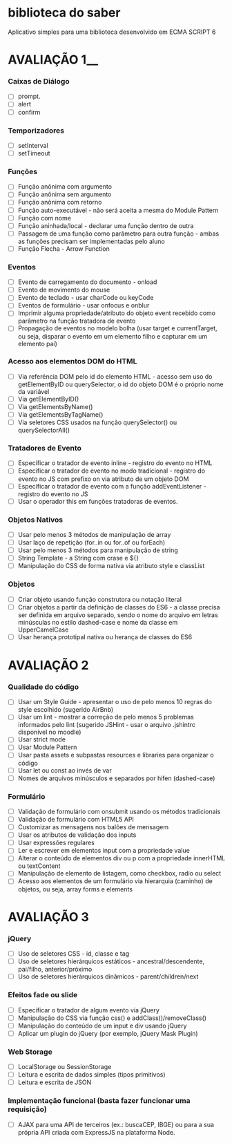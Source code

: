 # biblioteca do saber
Aplicativo simples para uma biblioteca desenvolvido em ECMA SCRIPT 6

# AVALIAÇÃO 1__

### Caixas de Diálogo
- [ ] prompt.
- [ ] alert
- [ ] confirm
### Temporizadores
- [ ] setInterval
- [ ] setTimeout
### Funções
- [ ] Função anônima com argumento
- [ ] Função anônima sem argumento
- [ ] Função anônima com retorno
- [ ] Função auto-executável - não será aceita a mesma do Module Pattern
- [ ] Função com nome
- [ ] Função aninhada/local - declarar uma função dentro de outra
- [ ] Passagem de uma função como parâmetro para outra função - ambas as funções precisam ser implementadas pelo aluno
- [ ] Função Flecha - Arrow Function
### Eventos
- [ ] Evento de carregamento do documento - onload
- [ ] Evento de movimento do mouse
- [ ] Evento de teclado - usar charCode ou keyCode
- [ ] Eventos de formulário - usar onfocus e onblur
- [ ] Imprimir alguma propriedade/atributo do objeto event recebido como parâmetro na função tratadora de evento
- [ ] Propagação de eventos no modelo bolha (usar target e currentTarget, ou seja, disparar o evento em um elemento filho e capturar em um elemento pai)
### Acesso aos elementos DOM do HTML
- [ ] Via referência DOM pelo id do elemento HTML - acesso sem uso do getElementByID ou querySelector, o id do objeto DOM é o próprio nome da variável
- [ ] Via getElementByID()
- [ ] Via getElementsByName()
- [ ] Via getElementsByTagName()
- [ ] Via seletores CSS usados na função querySelector() ou querySelectorAll()
### Tratadores de Evento
- [ ] Especificar o tratador de evento inline - registro do evento no HTML
- [ ] Especificar o tratador de evento no modo tradicional - registro do evento no JS com prefixo on via atributo de um objeto DOM
- [ ] Especificar o tratador de evento com a função addEventListener - registro do evento no JS
- [ ] Usar o operador this em funções tratadoras de eventos.
### Objetos Nativos
- [ ] Usar pelo menos 3 métodos de manipulação de array
- [ ] Usar laço de repetição (for..in ou for..of ou forEach)
- [ ] Usar pelo menos 3 métodos para manipulação de string
- [ ] String Template - a String com crase e ${}
- [ ] Manipulação do CSS de forma nativa via atributo style e classList
### Objetos
- [ ] Criar objeto usando função construtora ou notação literal
- [ ] Criar objetos a partir da definição de classes do ES6 - a classe precisa ser definida em arquivo separado, sendo o nome do arquivo em letras minúsculas no estilo dashed-case e nome da classe em UpperCamelCase
- [ ] Usar herança prototipal nativa ou herança de classes do ES6

# __AVALIAÇÃO 2__

### Qualidade do código
- [ ] Usar um Style Guide - apresentar o uso de pelo menos 10 regras do style escolhido (sugerido AirBnb)
- [ ] Usar um lint - mostrar a correção de pelo menos 5 problemas informados pelo lint (sugerido JSHint - usar o arquivo .jshintrc disponível no moodle)
- [ ] Usar strict mode
- [ ] Usar Module Pattern
- [ ] Usar pasta assets e subpastas resources e libraries para organizar o código
- [ ] Usar let ou const ao invés de var
- [ ] Nomes de arquivos minúsculos e separados por hífen (dashed-case)
### Formulário
- [ ] Validação de formulário com onsubmit usando os métodos tradicionais
- [ ] Validação de formulário com HTML5 API
- [ ] Customizar as mensagens nos balões de mensagem
- [ ] Usar os atributos de validação dos inputs
- [ ] Usar expressões regulares
- [ ] Ler e escrever em elementos input com a propriedade value
- [ ] Alterar o conteúdo de elementos div ou p com a propriedade innerHTML ou textContent
- [ ] Manipulação de elemento de listagem, como checkbox, radio ou select
- [ ] Acesso aos elementos de um formulário via hierarquia (caminho) de objetos, ou seja, array forms e elements

# __AVALIAÇÃO 3__

### jQuery
- [ ] Uso de seletores CSS - id, classe e tag
- [ ] Uso de seletores hierárquicos estáticos - ancestral/descendente, pai/filho, anterior/próximo
- [ ] Uso de seletores hierárquicos dinâmicos - parent/children/next
### Efeitos fade ou slide
- [ ] Especificar o tratador de algum evento via jQuery
- [ ] Manipulação do CSS via função css() e addClass()/removeClass()
- [ ] Manipulação do conteúdo de um input e div usando jQuery
- [ ] Aplicar um plugin do jQuery (por exemplo, jQuery Mask Plugin)
### Web Storage
- [ ] LocalStorage ou SessionStorage
- [ ] Leitura e escrita de dados simples (tipos primitivos)
- [ ] Leitura e escrita de JSON
### Implementação funcional (basta fazer funcionar uma requisição) 
- [ ] AJAX para uma API de terceiros (ex.: buscaCEP, IBGE) ou para a sua própria API criada com ExpressJS na plataforma Node.